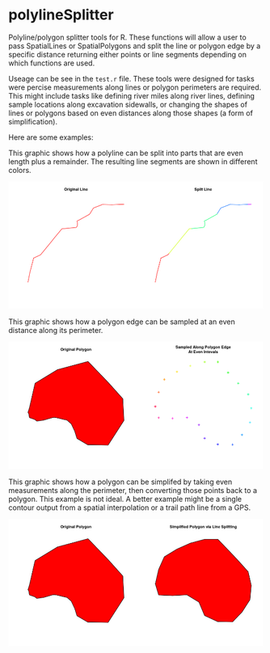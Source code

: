 # polylineSplitter
Polyline/polygon splitter tools for R. These functions will allow a user to pass SpatialLines or SpatialPolygons and split the line or polygon edge by a specific distance returning either points or line segments depending on which functions are used.

Useage can be see in the `test.r` file. These tools were designed for tasks were percise measurements along lines or polygon perimeters are required. This might include tasks like defining river miles along river lines, defining sample locations along excavation sidewalls, or changing the shapes of lines or polygons based on even distances along those shapes (a form of simplification). 

Here are some examples:

This graphic shows how a polyline can be split into parts that are even length plus a remainder. The resulting line segments are shown in different colors.

![line_splitting](./images/line_splitting.png)

This graphic shows how a polygon edge can be sampled at an even distance along its perimeter.

![polygon_sampling](./images/polygon_sampling.png)

This graphic shows how a polygon can be simplifed by taking even measurements along the perimeter, then converting those points back to a polygon. This example is not ideal. A better example might be a single contour output from a spatial interpolation or a trail path line from a GPS. 

![polygon_simplification.png](./images/polygon_simplification.png)


